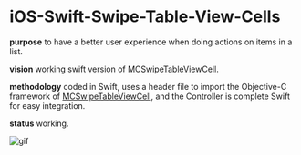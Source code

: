 # iOS-Swift-Swipe-Table-View-Cells

**purpose** to have a better user experience when doing actions on items in a list.

**vision** working swift version of [MCSwipeTableViewCell](https://github.com/alikaragoz/MCSwipeTableViewCell).

**methodology** coded in Swift, uses a header file to import the Objective-C framework of [MCSwipeTableViewCell](https://github.com/alikaragoz/MCSwipeTableViewCell), and the Controller is complete Swift for easy integration.

**status** working.

![gif](http://i.imgur.com/G7X9TkR.gif)
